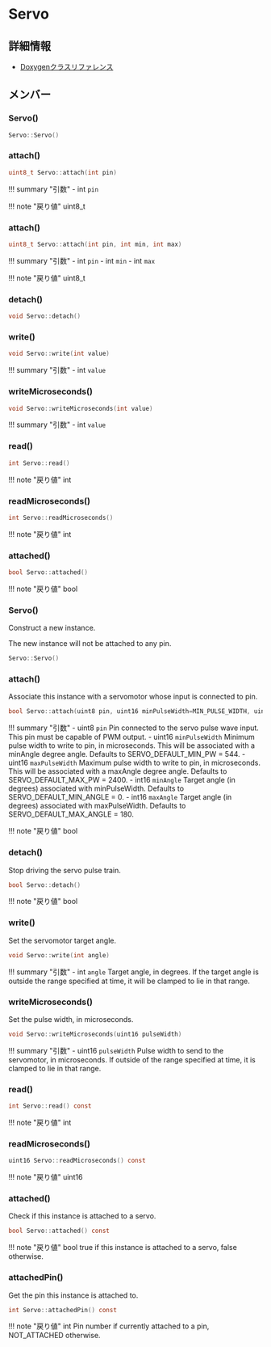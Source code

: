 # Servo



## 詳細情報

- [Doxygenクラスリファレンス](https://lang-ship.com/reference/Arduino/1.8.9/class_servo.html)

## メンバー

### Servo()



```c
Servo::Servo()
```



### attach()



```c
uint8_t Servo::attach(int pin)
```

!!! summary "引数"
	- int `pin` 

!!! note "戻り値"
	uint8_t



### attach()



```c
uint8_t Servo::attach(int pin, int min, int max)
```

!!! summary "引数"
	- int `pin` 
	- int `min` 
	- int `max` 

!!! note "戻り値"
	uint8_t



### detach()



```c
void Servo::detach()
```



### write()



```c
void Servo::write(int value)
```

!!! summary "引数"
	- int `value` 



### writeMicroseconds()



```c
void Servo::writeMicroseconds(int value)
```

!!! summary "引数"
	- int `value` 



### read()



```c
int Servo::read()
```

!!! note "戻り値"
	int



### readMicroseconds()



```c
int Servo::readMicroseconds()
```

!!! note "戻り値"
	int



### attached()



```c
bool Servo::attached()
```

!!! note "戻り値"
	bool



### Servo()
Construct a new  instance.

The new instance will not be attached to any pin. 
```c
Servo::Servo()
```



### attach()
Associate this instance with a servomotor whose input is connected to pin.



```c
bool Servo::attach(uint8 pin, uint16 minPulseWidth=MIN_PULSE_WIDTH, uint16 maxPulseWidth=MAX_PULSE_WIDTH, int16 minAngle=MIN_ANGLE, int16 maxAngle=MAX_ANGLE)
```

!!! summary "引数"
	- uint8 `pin` Pin connected to the servo pulse wave input. This pin must be capable of PWM output.
	- uint16 `minPulseWidth` Minimum pulse width to write to pin, in microseconds. This will be associated with a minAngle degree angle. Defaults to SERVO_DEFAULT_MIN_PW = 544.
	- uint16 `maxPulseWidth` Maximum pulse width to write to pin, in microseconds. This will be associated with a maxAngle degree angle. Defaults to SERVO_DEFAULT_MAX_PW = 2400.
	- int16 `minAngle` Target angle (in degrees) associated with minPulseWidth. Defaults to SERVO_DEFAULT_MIN_ANGLE = 0.
	- int16 `maxAngle` Target angle (in degrees) associated with maxPulseWidth. Defaults to SERVO_DEFAULT_MAX_ANGLE = 180.

!!! note "戻り値"
	bool



### detach()
Stop driving the servo pulse train.



```c
bool Servo::detach()
```

!!! note "戻り値"
	bool



### write()
Set the servomotor target angle.


```c
void Servo::write(int angle)
```

!!! summary "引数"
	- int `angle` Target angle, in degrees. If the target angle is outside the range specified at  time, it will be clamped to lie in that range.



### writeMicroseconds()
Set the pulse width, in microseconds.


```c
void Servo::writeMicroseconds(uint16 pulseWidth)
```

!!! summary "引数"
	- uint16 `pulseWidth` Pulse width to send to the servomotor, in microseconds. If outside of the range specified at  time, it is clamped to lie in that range.



### read()




```c
int Servo::read() const
```

!!! note "戻り値"
	int



### readMicroseconds()




```c
uint16 Servo::readMicroseconds() const
```

!!! note "戻り値"
	uint16



### attached()
Check if this instance is attached to a servo.




```c
bool Servo::attached() const
```

!!! note "戻り値"
	bool true if this instance is attached to a servo, false otherwise. 



### attachedPin()
Get the pin this instance is attached to.




```c
int Servo::attachedPin() const
```

!!! note "戻り値"
	int Pin number if currently attached to a pin, NOT_ATTACHED otherwise. 



